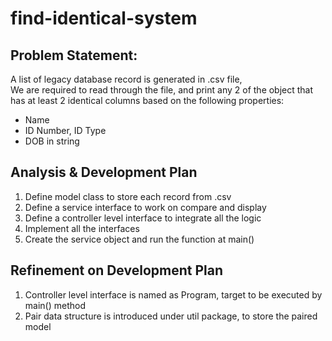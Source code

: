 # find-identical-system

## Problem Statement:
A list of legacy database record is generated in .csv file,  
We are required to read through the file, and print any 2 of the object that has at least 2 identical columns based on the following properties:  
- Name
- ID Number, ID Type
- DOB in string

## Analysis & Development Plan
1. Define model class to store each record from .csv
2. Define a service interface to work on compare and display
3. Define a controller level interface to integrate all the logic
4. Implement all the interfaces
5. Create the service object and run the function at main()

## Refinement on Development Plan
1. Controller level interface is named as Program, target to be executed by main() method
2. Pair data structure is introduced under util package, to store the paired model